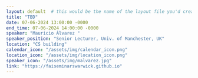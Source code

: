 ```yaml
---
layout: default  # this would be the name of the layout file you'd create for events
title: "TBD"
date: 07-06-2024 13:00:00 -0000
end_time: 07-06-2024 14:00:00 -0000
speaker: "Mauricio Álvarez "
speaker_position: "Senior Lecturer, Univ. of Manchester, UK"
location: "CS building"
calendar_icon: "/assets/img/calendar_icon.png"
location_icon: "/assets/img/location_icon.png"
speaker_icon: "/assets/img/malvarez.jpg"
link: "https://faiseminarswarwick.github.io"
---
```



